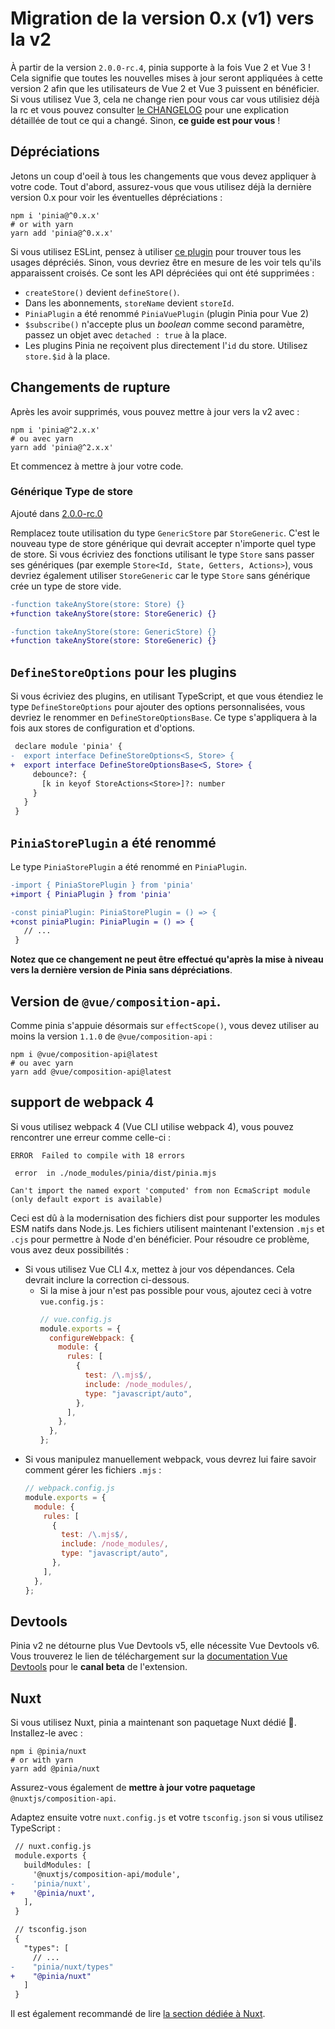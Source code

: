 # Migration de la version 0.x (v1) vers la v2

À partir de la version `2.0.0-rc.4`, pinia supporte à la fois Vue 2 et Vue 3 ! Cela signifie que toutes les nouvelles mises à jour seront appliquées à cette version 2 afin que les utilisateurs de Vue 2 et Vue 3 puissent en bénéficier. Si vous utilisez Vue 3, cela ne change rien pour vous car vous utilisiez déjà la rc et vous pouvez consulter [le CHANGELOG](https://github.com/vuejs/pinia/blob/v2/packages/pinia/CHANGELOG.md) pour une explication détaillée de tout ce qui a changé. Sinon, **ce guide est pour vous** !

## Dépréciations

Jetons un coup d'oeil à tous les changements que vous devez appliquer à votre code. Tout d'abord, assurez-vous que vous utilisez déjà la dernière version 0.x pour voir les éventuelles dépréciations :

```shell
npm i 'pinia@^0.x.x'
# or with yarn
yarn add 'pinia@^0.x.x'
```

Si vous utilisez ESLint, pensez à utiliser [ce plugin](https://github.com/gund/eslint-plugin-deprecation) pour trouver tous les usages dépréciés. Sinon, vous devriez être en mesure de les voir tels qu'ils apparaissent croisés. Ce sont les API dépréciées qui ont été supprimées :

- `createStore()` devient `defineStore()`.
- Dans les abonnements, `storeName` devient `storeId`.
- `PiniaPlugin` a été renommé `PiniaVuePlugin` (plugin Pinia pour Vue 2)
- `$subscribe()` n'accepte plus un _boolean_ comme second paramètre, passez un objet avec `detached : true` à la place.
- Les plugins Pinia ne reçoivent plus directement l'`id` du store. Utilisez `store.$id` à la place.

## Changements de rupture

Après les avoir supprimés, vous pouvez mettre à jour vers la v2 avec :

```shell
npm i 'pinia@^2.x.x'
# ou avec yarn
yarn add 'pinia@^2.x.x'
```

Et commencez à mettre à jour votre code.

### Générique Type de store

Ajouté dans [2.0.0-rc.0](https://github.com/vuejs/pinia/blob/v2/packages/pinia/CHANGELOG.md#200-rc0-2021-07-28)

Remplacez toute utilisation du type `GenericStore` par `StoreGeneric`. C'est le nouveau type de store générique qui devrait accepter n'importe quel type de store. Si vous écriviez des fonctions utilisant le type `Store` sans passer ses génériques (par exemple `Store<Id, State, Getters, Actions>`), vous devriez également utiliser `StoreGeneric` car le type `Store` sans générique crée un type de store vide.

```diff
-function takeAnyStore(store: Store) {}
+function takeAnyStore(store: StoreGeneric) {}

-function takeAnyStore(store: GenericStore) {}
+function takeAnyStore(store: StoreGeneric) {}
```

## `DefineStoreOptions` pour les plugins

Si vous écriviez des plugins, en utilisant TypeScript, et que vous étendiez le type `DefineStoreOptions` pour ajouter des options personnalisées, vous devriez le renommer en `DefineStoreOptionsBase`. Ce type s'appliquera à la fois aux stores de configuration et d'options.

```diff
 declare module 'pinia' {
-  export interface DefineStoreOptions<S, Store> {
+  export interface DefineStoreOptionsBase<S, Store> {
     debounce?: {
       [k in keyof StoreActions<Store>]?: number
     }
   }
 }
```

## `PiniaStorePlugin` a été renommé

Le type `PiniaStorePlugin` a été renommé en `PiniaPlugin`.

```diff
-import { PiniaStorePlugin } from 'pinia'
+import { PiniaPlugin } from 'pinia'

-const piniaPlugin: PiniaStorePlugin = () => {
+const piniaPlugin: PiniaPlugin = () => {
   // ...
 }
```

**Notez que ce changement ne peut être effectué qu'après la mise à niveau vers la dernière version de Pinia sans dépréciations**.

## Version de `@vue/composition-api`.

Comme pinia s'appuie désormais sur `effectScope()`, vous devez utiliser au moins la version `1.1.0` de `@vue/composition-api` :

```shell
npm i @vue/composition-api@latest
# ou avec yarn
yarn add @vue/composition-api@latest
```

## support de webpack 4

Si vous utilisez webpack 4 (Vue CLI utilise webpack 4), vous pouvez rencontrer une erreur comme celle-ci :

```
ERROR  Failed to compile with 18 errors

 error  in ./node_modules/pinia/dist/pinia.mjs

Can't import the named export 'computed' from non EcmaScript module (only default export is available)
```

Ceci est dû à la modernisation des fichiers dist pour supporter les modules ESM natifs dans Node.js. Les fichiers utilisent maintenant l'extension `.mjs` et `.cjs` pour permettre à Node d'en bénéficier. Pour résoudre ce problème, vous avez deux possibilités :

- Si vous utilisez Vue CLI 4.x, mettez à jour vos dépendances. Cela devrait inclure la correction ci-dessous.
  - Si la mise à jour n'est pas possible pour vous, ajoutez ceci à votre `vue.config.js` :
    ```js
    // vue.config.js
    module.exports = {
      configureWebpack: {
        module: {
          rules: [
            {
              test: /\.mjs$/,
              include: /node_modules/,
              type: "javascript/auto",
            },
          ],
        },
      },
    };
    ```
- Si vous manipulez manuellement webpack, vous devrez lui faire savoir comment gérer les fichiers `.mjs` :
  ```js
  // webpack.config.js
  module.exports = {
    module: {
      rules: [
        {
          test: /\.mjs$/,
          include: /node_modules/,
          type: "javascript/auto",
        },
      ],
    },
  };
  ```

## Devtools

Pinia v2 ne détourne plus Vue Devtools v5, elle nécessite Vue Devtools v6. Vous trouverez le lien de téléchargement sur la [documentation Vue Devtools](https://devtools.vuejs.org/guide/installation.html#chrome) pour le **canal beta** de l'extension.

## Nuxt

Si vous utilisez Nuxt, pinia a maintenant son paquetage Nuxt dédié 🎉. Installez-le avec :

```shell
npm i @pinia/nuxt
# or with yarn
yarn add @pinia/nuxt
```

Assurez-vous également de **mettre à jour votre paquetage** `@nuxtjs/composition-api`.

Adaptez ensuite votre `nuxt.config.js` et votre `tsconfig.json` si vous utilisez TypeScript :

```diff
 // nuxt.config.js
 module.exports {
   buildModules: [
     '@nuxtjs/composition-api/module',
-    'pinia/nuxt',
+    '@pinia/nuxt',
   ],
 }
```

```diff
 // tsconfig.json
 {
   "types": [
     // ...
-    "pinia/nuxt/types"
+    "@pinia/nuxt"
   ]
 }
```

Il est également recommandé de lire [la section dédiée à Nuxt](../ssr/nuxt.md).
